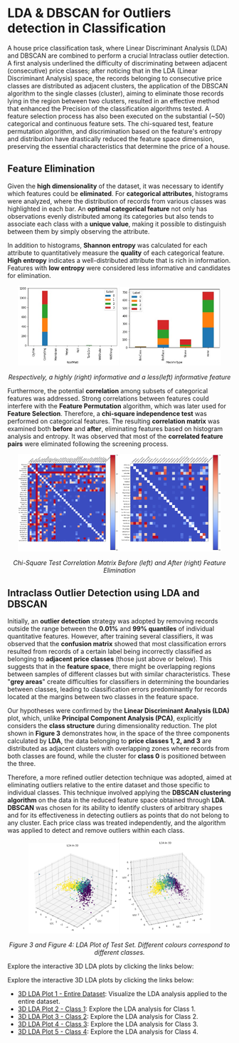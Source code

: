 # LDA & DBSCAN for Outliers detection in Classification
A house price classification task, where Linear Discriminant Analysis (LDA) and DBSCAN are combined to perform a crucial Intraclass outlier detection.
A first analysis underlined the difficulty of discriminating between adjacent (consecutive) price classes; after noticing that in the LDA (Linear Discriminant Analysis) space, the records belonging to consecutive price classes are distributed as adjacent clusters, the application of the DBSCAN algorithm to the single classes (cluster), aiming to eliminate those records lying in the region between two clusters, resulted in an effective method that enhanced the Precision of the classification algorithms tested.
A feature selection process has also been executed on the substantial (~50) categorical and continuous feature sets. The chi-squared test, feature permutation algorithm, and discrimination based on the feature's entropy and distribution have drastically reduced the feature space dimension, preserving the essential characteristics that determine the price of a house.
##  Feature Elimination

Given the **high dimensionality** of the dataset, it was necessary to identify which features could be **eliminated**. For **categorical attributes**, histograms were analyzed, where the distribution of records from various classes was highlighted in each bar. An **optimal categorical feature** not only has observations evenly distributed among its categories but also tends to associate each class with a **unique value**, making it possible to distinguish between them by simply observing the attribute.

In addition to histograms, **Shannon entropy** was calculated for each attribute to quantitatively measure the **quality** of each categorical feature. **High entropy** indicates a well-distributed attribute that is rich in information. Features with **low entropy** were considered less informative and candidates for elimination.

<p align="center">
  <img src="imgs/istogramma1.jpg" alt="Roof Material Histogram" width="45%">
  <img src="imgs/istogramma2.jpg" alt="MasVnrType Histogram" width="45%">
</p>

<p align="center">
  <em>Respectively, a highly (right) informative and a less(left) informative feature</em>
</p>




Furthermore, the potential **correlation** among subsets of categorical features was addressed. Strong correlations between features could interfere with the **Feature Permutation** algorithm, which was later used for **Feature Selection**. Therefore, a **chi-square independence test** was performed on categorical features. The resulting **correlation matrix** was examined both **before** and **after**, eliminating features based on histogram analysis and entropy. It was observed that most of the **correlated feature pairs** were eliminated following the screening process.

<p align="center">
  <img src="imgs/CHI2_ConTutto.png" alt="Chi-Square Correlation Matrix Before" width="45%">
  <img src="imgs/CHI2_PostEliminazione.png" alt="Chi-Square Correlation Matrix After" width="45%">
</p>

<p align="center">
  <em>Chi-Square Test Correlation Matrix Before (left) and After (right) Feature Elimination</em>
</p>

##  Intraclass Outlier Detection using **LDA** and **DBSCAN**

Initially, an **outlier detection** strategy was adopted by removing records outside the range between the **0.01%** and **99% quantiles** of individual quantitative features. However, after training several classifiers, it was observed that the **confusion matrix** showed that most classification errors resulted from records of a certain label being incorrectly classified as belonging to **adjacent price classes** (those just above or below). This suggests that in the **feature space**, there might be overlapping regions between samples of different classes but with similar characteristics. These "**grey areas**" create difficulties for classifiers in determining the boundaries between classes, leading to classification errors predominantly for records located at the margins between two classes in the feature space.

Our hypotheses were confirmed by the **Linear Discriminant Analysis (LDA)** plot, which, unlike **Principal Component Analysis (PCA)**, explicitly considers the **class structure** during dimensionality reduction. The plot shown in **Figure 3** demonstrates how, in the space of the three components calculated by **LDA**, the data belonging to **price classes 1, 2, and 3** are distributed as adjacent clusters with overlapping zones where records from both classes are found, while the cluster for **class 0** is positioned between the three.

Therefore, a more refined outlier detection technique was adopted, aimed at eliminating outliers relative to the entire dataset and those specific to individual classes. This technique involved applying the **DBSCAN clustering algorithm** on the data in the reduced feature space obtained through **LDA**. **DBSCAN** was chosen for its ability to identify clusters of arbitrary shapes and for its effectiveness in detecting outliers as points that do not belong to any cluster. Each price class was treated independently, and the algorithm was applied to detect and remove outliers within each class.

<p align="center">
  <img src="imgs/LDA_DBSCAN_1.png" alt="LDA Plot of Test Set" width="40%">
  <img src="imgs/LDA_DBSCAN_3.png" alt="DBSCAN Outlier Detection" width="40%">
</p>

<p align="center">
  <em>Figure 3 and Figure 4: LDA Plot of Test Set. Different colours correspond to different classes.</em>
</p>

Explore the interactive 3D LDA plots by clicking the links below:


Explore the interactive 3D LDA plots by clicking the links below:

- [3D LDA Plot 1 - Entire Dataset](https://raw.githubusercontent.com/LorMart/LDA-DBSCAN_forOutliersDetection/main/Interactive_3D_LDA_graphs/DataSet_LDA.html): Visualize the LDA analysis applied to the entire dataset.
- [3D LDA Plot 2 - Class 1](https://raw.githubusercontent.com/LorMart/LDA-DBSCAN_forOutliersDetection/main/Interactive_3D_LDA_graphs/class0_LDA.html): Explore the LDA analysis for Class 1.
- [3D LDA Plot 3 - Class 2](https://raw.githubusercontent.com/LorMart/LDA-DBSCAN_forOutliersDetection/main/Interactive_3D_LDA_graphs/class1_LDA.html): Explore the LDA analysis for Class 2.
- [3D LDA Plot 4 - Class 3](https://raw.githubusercontent.com/LorMart/LDA-DBSCAN_forOutliersDetection/main/Interactive_3D_LDA_graphs/class2_LDA.html): Explore the LDA analysis for Class 3.
- [3D LDA Plot 5 - Class 4](https://raw.githubusercontent.com/LorMart/LDA-DBSCAN_forOutliersDetection/main/Interactive_3D_LDA_graphs/class3_LDA.html): Explore the LDA analysis for Class 4.
